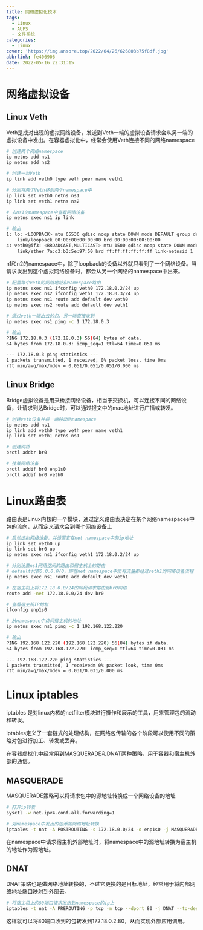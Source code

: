 ```yaml
---
title: 网络虚拟化技术
tags:
  - Linux
  - AUFS
  - 文件系统
categories:
  - Linux
cover: 'https://img.ansore.top/2022/04/26/626803b75f8df.jpg'
abbrlink: fe406906
date: 2022-05-16 22:31:15
---
```


# 网络虚拟设备

## Linux Veth

Veth是成对出现的虚拟网络设备，发送到Veth一端的虚拟设备请求会从另一端的虚拟设备中发出。在容器虚拟化中，经常会使用Veth连接不同的网络namespace

```bash
# 创建两个网络namespace
ip netns add ns1
ip netns add ns2

# 创建一对Veth
ip link add veth0 type veth peer name veth1

# 分别将两个Veth移到两个namespace中
ip link set veth0 netns ns1
ip link set veth1 netns ns2

# 去ns1的namespace中查看网络设备
ip netns exec ns1 ip link

# 输出
1: lo: <LOOPBACK> mtu 65536 qdisc noop state DOWN mode DEFAULT group default qlen 1000
    link/loopback 00:00:00:00:00:00 brd 00:00:00:00:00:00
4: veth0@if3: <BROADCAST,MULTICAST> mtu 1500 qdisc noop state DOWN mode DEFAULT group default qlen 1000
    link/ether 7a:d3:b3:5e:97:50 brd ff:ff:ff:ff:ff:ff link-netnsid 1
```

n1和n2的namespace中，除了loopback的设备以外就只看到了一个网络设备。当请求发出到这个虚拟网络设备时，都会从另一个网络的namespace中出来。

```bash
# 配置每个veth的网络地址和namespace路由
ip netns exec ns1 ifconfig veth0 172.18.0.2/24 up
ip netns exec ns2 ifconfig veth1 172.18.0.3/24 up
ip netns exec ns1 route add default dev veth0
ip netns exec ns2 route add default dev veth1

# 通过veth一端出去的包，另一端直接收到
ip netns exec ns1 ping -c 1 172.18.0.3

# 输出
PING 172.18.0.3 (172.18.0.3) 56(84) bytes of data.
64 bytes from 172.18.0.3: icmp_seq=1 ttl=64 time=0.051 ms

--- 172.18.0.3 ping statistics ---
1 packets transmitted, 1 received, 0% packet loss, time 0ms
rtt min/avg/max/mdev = 0.051/0.051/0.051/0.000 ms
```

## Linux Bridge

Bridge虚拟设备是用来桥接网络设备，相当于交换机，可以连接不同的网络设备，让请求到达Bridge时，可以通过报文中的mac地址进行广播或转发。

```bash
# 创建veth设备并将一端移动到namespace
ip netns add ns1
ip link add veth0 type veth peer name veth1
ip link set veth1 netns ns1

# 创建网桥
brctl addbr br0

# 挂载网络设备
brctl addif br0 enp1s0
brctl addif br0 veth0
```

# Linux路由表

路由表是Linux内核的一个模块，通过定义路由表决定在某个网络namespacee中包的流向，从而定义请求会到哪个网络设备上

```bash
# 启动虚拟网络设备，并设置它在net namespace中的ip地址
ip link set veth0 up
ip link set br0 up
ip netns exec ns1 ifconfig veth1 172.18.0.2/24 up

# 分别设置ns1网络空间的路由和宿主机上的路由
# default代表0.0.0.0/0，即在net namespace中所有流量都经过veth1的网络设备流程
ip netns exec ns1 route add default dev veth1

# 在宿主机上将172.18.0.0/24的网段请求路由到br0网络
route add -net 172.18.0.0/24 dev br0

# 查看宿主机IP地址
ifconfig enp1s0

# 从namespace中访问宿主机的地址
ip netns exec ns1 ping -c 1 192.168.122.220

# 输出
PING 192.168.122.220 (192.168.122.220) 56(84) bytes if data.
64 bytes from 192.168.122.220: icmp_seq=1 ttl=64 time=0.031 ms

--- 192.168.122.220 ping statistics ---
1 packets trasmitted, 1 receivedm 0% packet look, time 0ms
rtt min/avg/max/mdev = 0.031/0.031/0.000 ms
```

# Linux iptables

iptables 是对linux内核的netfilter模块进行操作和展示的工具，用来管理包的流动和转发。

iptables定义了一套链式的处理结构，在网络包传输的各个阶段可以使用不同的策略对包进行加工、转发或丢弃。

在容器虚拟化中经常用到MASQUERADE和DNAT两种策略，用于容器和宿主机外部的通信。

## MASQUERADE

MASQUERADE策略可以将请求包中的源地址转换成一个网络设备的地址

```bash
# 打开ip转发
sysctl -w net.ipv4.conf.all.forwarding=1

# 对namespace中发出的包添加网络地址转换
iptables -t nat -A POSTROUTING -s 172.18.0.0/24 -o enp1s0 -j MASQUERADE
```

在namespace中请求宿主机外部地址时，将namespace中的源地址转换为宿主机的地址作为源地址。

## DNAT

DNAT策略也是做网络地址转换的，不过它更换的是目标地址，经常用于将内部网络地址端口映射到外部去。

```bash
# 将宿主机上的80端口请求发送到namespace的ip上
iptables -t nat -A PREROUTING -p tcp -m tcp --dport 80 -j DNAT --to-destination 172.18.0.2:80
```

这样就可以将80端口收到的包转发到172.18.0.2:80，从而实现外部应用调用。
